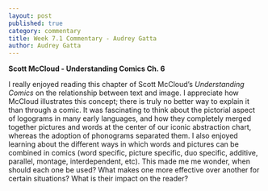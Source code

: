 ```yaml
---
layout: post
published: true
category: commentary
title: Week 7.1 Commentary - Audrey Gatta
author: Audrey Gatta
---
```

**Scott McCloud - Understanding Comics Ch. 6**

I really enjoyed reading this chapter of Scott McCloud’s _Understanding Comics_ on the relationship between text and image. I appreciate how McCloud illustrates this concept; there is truly no better way to explain it than through a comic. It was fascinating to think about the pictorial aspect of logograms in many early languages, and how they completely merged together pictures and words at the center of our iconic abstraction chart, whereas the adoption of phonograms separated them. I also enjoyed learning about the different ways in which words and pictures can be combined in comics (word specific, picture specific, duo specific, additive, parallel, montage, interdependent, etc). This made me me wonder, when should each one be used? What makes one more effective over another for certain situations? What is their impact on the reader?
